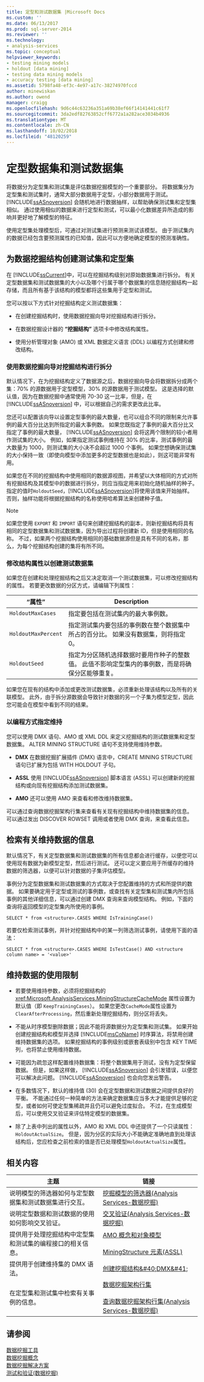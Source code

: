 ```yaml
---
title: 定型和测试数据集 |Microsoft Docs
ms.custom: ''
ms.date: 06/13/2017
ms.prod: sql-server-2014
ms.reviewer: ''
ms.technology:
- analysis-services
ms.topic: conceptual
helpviewer_keywords:
- testing mining models
- holdout [data mining]
- testing data mining models
- accuracy testing [data mining]
ms.assetid: 5798fa48-ef3c-4e97-a17c-38274970fccd
author: minewiskan
ms.author: owend
manager: craigg
ms.openlocfilehash: 9d6c44c63236a351a69b38ef66f14141441c61f7
ms.sourcegitcommit: 3da2edf82763852cff6772a1a282ace3034b4936
ms.translationtype: MT
ms.contentlocale: zh-CN
ms.lasthandoff: 10/02/2018
ms.locfileid: "48120259"
---
```

# <a name="training-and-testing-data-sets"></a>定型数据集和测试数据集
  将数据分为定型集和测试集是评估数据挖掘模型的一个重要部分。 将数据集分为定型集和测试集时，通常大部分数据用于定型，小部分数据用于测试。 [!INCLUDE[ssASnoversion](../../includes/ssasnoversion-md.md)] 会随机地进行数据抽样，以帮助确保测试集和定型集相似。 通过使用相似的数据来进行定型和测试，可以最小化数据差异所造成的影响并更好地了解模型的特征。  
  
 使用定型集处理模型后，可通过对测试集进行预测来测试该模型。 由于测试集内的数据已经包含要预测属性的已知值，因此可以方便地确定模型的预测准确性。  
  
## <a name="creating-test-and-training-sets-for-data-mining-structures"></a>为数据挖掘结构创建测试集和定型集  
 在 [!INCLUDE[ssCurrent](../../includes/sscurrent-md.md)]中，可以在挖掘结构级别对原始数据集进行拆分。 有关定型数据集和测试数据集的大小以及哪个行属于哪个数据集的信息随挖掘结构一起存储，而且所有基于该结构的模型都将这些集用于定型和测试。  
  
 您可以按以下方式针对挖掘结构定义测试数据集：  
  
-   在创建挖掘结构时，使用数据挖掘向导对挖掘结构进行拆分。  
  
-   在数据挖掘设计器的 **“挖掘结构”** 选项卡中修改结构属性。  
  
-   使用分析管理对象 (AMO) 或 XML 数据定义语言 (DDL) 以编程方式创建和修改结构。  
  
### <a name="using-the-data-mining-wizard-to-divide-a-mining-structure"></a>使用数据挖掘向导对挖掘结构进行拆分  
 默认情况下，在为挖掘结构定义了数据源之后，数据挖掘向导会将数据拆分成两个集：70% 的源数据用于定型模型，30% 的源数据用于测试模型。 这是选择的默认值，因为在数据挖掘中通常使用 70-30 这一比率，但是，在 [!INCLUDE[ssASnoversion](../../includes/ssasnoversion-md.md)] 中，可以根据自己的需求更改此比率。  
  
 您还可以配置该向导以设置定型事例的最大数量，也可以组合不同的限制来允许事例的最大百分比达到所指定的最大事例数。 如果您既指定了事例的最大百分比又指定了事例的最大数量， [!INCLUDE[ssASnoversion](../../includes/ssasnoversion-md.md)] 会将这两个限制的较小者用作测试集的大小。 例如，如果指定测试事例维持在 30% 的比率，测试事例的最大数量为 1000，则测试集的大小决不会超过 1000 个事例。 如果您想确保测试集的大小保持一致（即使向模型中添加更多的定型数据也是如此），则这可能非常有用。  
  
 如果您在不同的挖掘结构中使用相同的数据源视图，并希望以大体相同的方式对所有挖掘结构及其模型中的数据进行拆分，则应当指定用来初始化随机抽样的种子。 指定的值时`HoldoutSeed`，[!INCLUDE[ssASnoversion](../../includes/ssasnoversion-md.md)]将使用该值来开始抽样。 否则，抽样功能将根据挖掘结构的名称使用哈希算法来创建种子值。  
  
> [!NOTE]  
>  如果您使用 `EXPORT` 和 `IMPORT` 语句来创建挖掘结构的副本，则新挖掘结构将具有相同的定型数据集和测试数据集，因为导出过程将创建新 ID，但是使用相同的名称。 不过，如果两个挖掘结构使用相同的基础数据源但是具有不同的名称，那么，为每个挖掘结构创建的集将有所不同。  
  
### <a name="modifying-structure-properties-to-create-a-test-data-set"></a>修改结构属性以创建测试数据集  
 如果您在创建和处理挖掘结构之后又决定取消一个测试数据集，可以修改挖掘结构的属性。 若要更改数据的分区方式，请编辑下列属性：  
  
|“属性”|Description|  
|--------------|-----------------|  
|`HoldoutMaxCases`|指定要包括在测试集内的最大事例数。|  
|`HoldoutMaxPercent`|指定测试集内要包括的事例数在整个数据集中所占的百分比。 如果没有数据集，则将指定 0。|  
|`HoldoutSeed`|指定为分区随机选择数据时要用作种子的整数值。 此值不影响定型集内的事例数，而是将确保分区能够重复。|  
  
 如果您在现有的结构中添加或更改测试数据集，必须重新处理该结构以及所有的关联模型。 此外，由于拆分源数据会导致针对数据的另一个子集为模型定型，因此您可能会在模型中看到不同的结果。  
  
### <a name="specifying-holdout-programmatically"></a>以编程方式指定维持  
 您可以使用 DMX 语句、AMO 或 XML DDL 来定义挖掘结构的测试数据集和定型数据集。 ALTER MINING STRUCTURE 语句不支持使用维持参数。  
  
-   **DMX** 在数据挖掘扩展插件 (DMX) 语言中，CREATE MINING STRUCTURE 语句已扩展为包括 WITH HOLDOUT 子句。  
  
-   **ASSL** 使用 [!INCLUDE[ssASnoversion](../../includes/ssasnoversion-md.md)] 脚本语言 (ASSL) 可以创建新的挖掘结构或向现有挖掘结构添加测试数据集。  
  
-   **AMO** 还可以使用 AMO 来查看和修改维持数据集。  
  
 可以通过查询数据挖掘架构行集来查看有关现有挖掘结构中维持数据集的信息。 可以通过发出 DISCOVER ROWSET 调用或者使用 DMX 查询，来查看此信息。  
  
## <a name="retrieving-information-about-holdout-data"></a>检索有关维持数据的信息  
 默认情况下，有关定型数据集和测试数据集的所有信息都会进行缓存，以便您可以使用现有数据为新模型定型，然后进行测试。 还可以定义要应用于所缓存的维持数据的筛选器，以便可以针对数据的子集评估模型。  
  
 事例分为定型数据集和测试数据集的方式取决于您配置维持的方式和所提供的数据。 如果要确定用于定型或测试的事例数，或查找有关定型集和测试集内所包括事例的其他详细信息，可以通过创建 DMX 查询来查询模型结构。 例如，下面的查询将返回模型的定型集内所使用的事例。  
  
```  
SELECT * from <structure>.CASES WHERE IsTrainingCase()  
```  
  
 若要仅检索测试事例，并针对挖掘结构中的某一列筛选测试事例，请使用下面的语法：  
  
```  
SELECT * from <structure>.CASES WHERE IsTestCase() AND <structure column name> = '<value>'  
```  
  
## <a name="limitations-on-the-use-of-holdout-data"></a>维持数据的使用限制  
  
-   若要使用维持参数，必须将挖掘结构的 <xref:Microsoft.AnalysisServices.MiningStructureCacheMode> 属性设置为默认值（即 `KeepTrainingCases`）。 如果您更改`CacheMode`属性设置为`ClearAfterProcessing`，然后重新处理挖掘结构，则分区将丢失。  
  
-   不能从时序模型删除数据；因此不能将源数据分为定型集和测试集。 如果开始创建挖掘结构和模型并选择 [!INCLUDE[msCoName](../../includes/msconame-md.md)] 时序算法，将禁用创建维持数据集的选项。 如果挖掘结构的事例级别或嵌套表级别中包含 KEY TIME 列，也将禁止使用维持数据。  
  
-   可能因为疏忽这样配置维持数据集：将整个数据集用于测试，没有为定型保留数据。 但是，如果这样做， [!INCLUDE[ssASnoversion](../../includes/ssasnoversion-md.md)] 会引发错误，以便您可以解决此问题。 [!INCLUDE[ssASnoversion](../../includes/ssasnoversion-md.md)] 也会向您发出警告。  
  
-   在多数情况下，默认的维持值 (30) 会在定型数据和测试数据之间提供良好的平衡。 不能通过任何一种简单的方法来确定数据集应当多大才能提供足够的定型，或者如何可使定型集稀疏并且仍可以避免过度拟合。 不过，在生成模型后，可以使用交叉验证来评估特定模型的数据集。  
  
-   除了上表中列出的属性以外，AMO 和 XML DDL 中还提供了一个只读属性：`HoldoutActualSize`。 但是，因为分区的实际大小不能确定准确地直到处理该结构后，您应检查之前检索的值是否已处理模型`HoldoutActualSize`属性。  
  
## <a name="related-content"></a>相关内容  
  
|主题|链接|  
|------------|-----------|  
|说明模型的筛选器如何与定型数据集和测试数据集进行交互。|[挖掘模型的筛选器&#40;Analysis Services-数据挖掘&#41;](mining-models-analysis-services-data-mining.md)|  
|说明定型数据和测试数据的使用如何影响交叉验证。|[交叉验证&#40;Analysis Services-数据挖掘&#41;](cross-validation-analysis-services-data-mining.md)|  
|提供用于处理挖掘结构中定型集和测试集的编程接口的相关信息。|[AMO 概念和对象模型](../multidimensional-models/analysis-management-objects/amo-concepts-and-object-model.md)<br /><br /> [MiningStructure 元素&#40;ASSL&#41;](../scripting/objects/miningstructure-element-assl.md)|  
|提供用于创建维持集的 DMX 语法。|[创建挖掘结构&AMP;#40;DMX&AMP;#41;](/sql/dmx/create-mining-structure-dmx)|  
|在定型集和测试集中检索有关事例的信息。|[数据挖掘架构行集](../../relational-databases/native-client-ole-db-rowsets/rowsets.md)<br /><br /> [查询数据挖掘架构行集&#40;Analysis Services-数据挖掘&#41;](data-mining-schema-rowsets-ssas.md)|  
  
## <a name="see-also"></a>请参阅  
 [数据挖掘工具](data-mining-tools.md)   
 [数据挖掘概念](data-mining-concepts.md)   
 [数据挖掘解决方案](data-mining-solutions.md)   
 [测试和验证&#40;数据挖掘&#41;](testing-and-validation-data-mining.md)  
  
  
